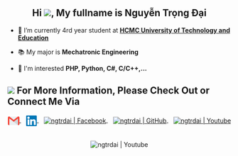 ## <div align="center">Hi <img src="https://raw.githubusercontent.com/nixin72/nixin72/master/wave.gif" width="3%"/>, My fullname is Nguyễn Trọng Đại</div>

- 🔭 I’m currently 4rd year student at [**HCMC University of Technology and Education**](https://hcmute.edu.vn/)

- 📚 My major is **Mechatronic Engineering**

- 🌱 I'm interested **PHP, Python, C#, C/C++,...**

## <img src='https://raw.githubusercontent.com/ShahriarShafin/ShahriarShafin/main/Assets/handshake.gif' width="5%"> For More Information, Please Check Out or Connect Me Via
<p align="center">
  <a href="mailto:ngtrdai@hotmail.com" >
    <img align="center" alt="ngtrdai | Hotmail" width="26px" src="https://github.com/SatYu26/SatYu26/blob/master/Assets/Gmail.svg" />
  </a> &nbsp;&nbsp;
  
  <a href="https://www.linkedin.com/in/ngtrdai/" target="_blank">
    <img align="center" alt="ngtrdai | Linkedin" width="24px" src="https://github.com/SatYu26/SatYu26/blob/master/Assets/Linkedin.svg" />
  </a> &nbsp;&nbsp;
  
  <a href="https://www.facebook.com/ngtrdai146/" target="_blank">
      <img align="center" alt="ngtrdai | Facebook" width="24px" src="https://upload.wikimedia.org/wikipedia/en/thumb/0/04/Facebook_f_logo_%282021%29.svg/100px-Facebook_f_logo_%282021%29.svg.png" />
  </a> &nbsp;&nbsp;
  
  <a href="https://github.com/ngtrdai" target="_blank">
    <img align="center" alt="ngtrdai | GitHub" width="26px" src="https://upload.wikimedia.org/wikipedia/commons/thumb/a/ae/Github-desktop-logo-symbol.svg/1024px-Github-desktop-logo-symbol.svg.png" />
  </a> &nbsp;&nbsp;
  <a href="https://www.youtube.com/c/NGUYENDAI/videos" target="_blank">
    <img align="center" alt="ngtrdai | Youtube" width="32px" src="https://icon-library.com/images/youtube-video-icon-png/youtube-video-icon-png-29.jpg" />
  </a> &nbsp;&nbsp;
<p>
<div align="center">
  <img align="center" alt="ngtrdai | Youtube" width="300px" src="https://octodex.github.com/images/daftpunktocat-guy.gif" />
  </div>
